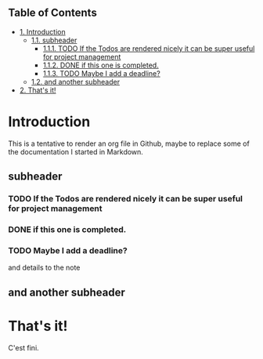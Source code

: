 <div id="table-of-contents">
<h2>Table of Contents</h2>
<div id="text-table-of-contents">
<ul>
<li><a href="#sec-1">1. Introduction</a>
<ul>
<li><a href="#sec-1-1">1.1. subheader</a>
<ul>
<li><a href="#sec-1-1-1">1.1.1. <span class="todo TODO">TODO</span> If the Todos are rendered nicely it can be super useful for project management</a></li>
<li><a href="#sec-1-1-2">1.1.2. <span class="done DONE">DONE</span> if this one is completed.</a></li>
<li><a href="#sec-1-1-3">1.1.3. <span class="todo TODO">TODO</span> Maybe I add a deadline?</a></li>
</ul>
</li>
<li><a href="#sec-1-2">1.2. and another subheader</a></li>
</ul>
</li>
<li><a href="#sec-2">2. That's it!</a></li>
</ul>
</div>
</div>

# Introduction<a id="sec-1" name="sec-1"></a>

This is a tentative to render an org file in Github, maybe to replace some of the documentation I started in Markdown.

## subheader<a id="sec-1-1" name="sec-1-1"></a>

### TODO If the Todos are rendered nicely it can be super useful for project management<a id="sec-1-1-1" name="sec-1-1-1"></a>

### DONE if this one is completed.<a id="sec-1-1-2" name="sec-1-1-2"></a>

### TODO Maybe I add a deadline?<a id="sec-1-1-3" name="sec-1-1-3"></a>

and details to the note

## and another subheader<a id="sec-1-2" name="sec-1-2"></a>

# That's it!<a id="sec-2" name="sec-2"></a>

C'est fini.
